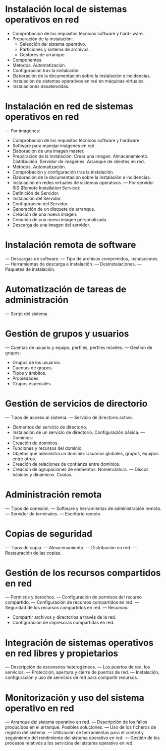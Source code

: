 # Instalación local de sistemas operativos en red
- Comprobación de los requisitos técnicos software y hard- ware.
- Preparación de la instalación:
  - Selección del sistema operativo.
  - Particiones y sistema de archivos.
  - Gestores de arranque.
- Componentes.
- Métodos. Automatización.
- Configuración tras la instalación.
- Elaboración de la documentación sobre la instalación e incidencias.
- Instalación de sistemas operativos en red en máquinas virtuales.
- Instalaciones desatendidas.

# Instalación en red de sistemas operativos en red
— Por imágenes:
  - Comprobación de los requisitos técnicos software y hardware.
  - Software para manejar imágenes en red.
  - Elaboración de una imagen master.
  - Preparación de la instalación: Crear una imagen. Almacenamiento. Distribución. Servidor de imágenes. Arranque de clientes en red.
  - Métodos. Automatización.
  - Comprobación y configuración tras la instalación.
  - Elaboración de la documentación sobre la instalación e incidencias.
  - Instalación en redes virtuales de sistemas operativos.
— Por servidor RIS (Remote Installation Service):
  - Definición de Servidor.
  - Instalación del Servidor.
  - Configuración del Servidor.
  - Generación de un disquete de arranque.
  - Creación de una nueva imagen.
  - Creación de una nueva imagen personalizada.
  - Descarga de una imagen del servidor.

# Instalación remota de software
— Descargas de software.
— Tipo de archivos comprimidos, instalaciones.
— Herramientas de descarga e instalación.
— Desinstalaciones.
— Paquetes de instalación.

# Automatización de tareas de administración
— Script del sistema.

# Gestión de grupos y usuarios
— Cuentas de usuario y equipo, perfiles, perfiles móviles.
— Gestión de grupos:
  - Grupos de los usuarios.
  - Cuentas de grupos.
  - Tipos y ámbitos.
  - Propiedades.
  - Grupos especiales

# Gestión de servicios de directorio
— Tipos de acceso al sistema.
— Servicio de directorio activo:
  - Elementos del servicio de directorio.
  - Instalación de un servicio de directorio. Configuración básica.
— Dominios:
  - Creación de dominios.
  - Funciones y recursos del dominio.
  - Objetos que administra un dominio: Usuarios globales, grupos, equipos entre otros.
  - Creación de relaciones de confianza entre dominios.
  - Creación de agrupaciones de elementos: Nomenclatura.
— Discos básicos y dinámicos. Cuotas.

# Administración remota
— Tipos de conexión.
— Software y herramientas de administración remota.
— Servidor de terminales.
— Escritorio remoto.

# Copias de seguridad
— Tipos de copia.
— Almacenamiento.
— Distribución en red.
— Restauración de las copias.

# Gestión de los recursos compartidos en red
— Permisos y derechos.
— Configuración de permisos del recurso compartido.
— Configuración de recursos compartidos en red.
— Seguridad de los recursos compartidos en red.
— Recursos:
  - Compartir archivos y directorios a través de la red.
  - Configuración de impresoras compartidas en red.

# Integración de sistemas operativos en red libres y propietarios
— Descripción de escenarios heterogéneos.
— Los puertos de red, los servicios.
— Protección, apertura y cierre de puertos de red.
— Instalación, configuración y uso de servicios de red para compartir recursos.

# Monitorización y uso del sistema operativo en red
— Arranque del sistema operativo en red.
— Descripción de los fallos producidos en el arranque: Posibles soluciones.
— Uso de los ficheros de registro del sistema.
— Utilización de herramientas para el control y seguimiento del rendimiento del sistema operativo en red.
— Gestión de los procesos relativos a los servicios del sistema operativo en red.

